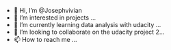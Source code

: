 - 👋 Hi, I’m @Josephvivian
- 👀 I’m interested in projects ...
- 🌱 I’m currently learning data analysis with udacity ...
- 💞️ I’m looking to collaborate on the udacity project 2...
- 📫 How to reach me ...

<!---
Josephvivian/Josephvivian is a ✨ special ✨ repository because its `README.md` (this file) appears on your GitHub profile.
You can click the Preview link to take a look at your changes.
--->
